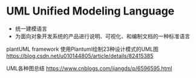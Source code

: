 # UML Unified Modeling Language
* 统一建模语言
* 为面向对象开发系统的产品进行说明、可视化、和编制文档的一种标准语言

plantUML framework
使用Plantuml绘制23种设计模式的UML图
	https://blog.csdn.net/u010144805/article/details/82415385

UML各种图总结
	https://www.cnblogs.com/jiangds/p/6596595.html